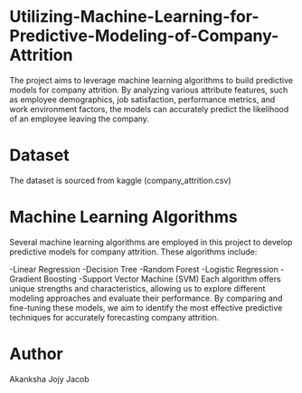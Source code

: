 # Utilizing-Machine-Learning-for-Predictive-Modeling-of-Company-Attrition
The project aims to leverage machine learning algorithms to build predictive models for company attrition. By analyzing various attribute features, such as employee demographics, job satisfaction, performance metrics, and work environment factors, the models can accurately predict the likelihood of an employee leaving the company. 
# Dataset 
The dataset is sourced from kaggle (company_attrition.csv)
# Machine Learning Algorithms
Several machine learning algorithms are employed in this project to develop predictive models for company attrition. These algorithms include:

-Linear Regression
-Decision Tree
-Random Forest
-Logistic Regression
-Gradient Boosting
-Support Vector Machine (SVM)
Each algorithm offers unique strengths and characteristics, allowing us to explore different modeling approaches and evaluate their performance. By comparing and fine-tuning these models, we aim to identify the most effective predictive techniques for accurately forecasting company attrition.

# Author
Akanksha Jojy Jacob
